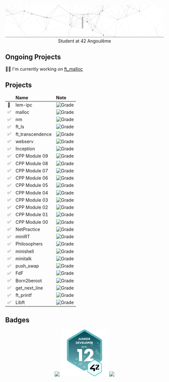 <div align="center">
  <img alt="Ruben Rollin" src="assets/hello.gif">
</div>
<div align="center">
  <span>Student at 42 Angoulême</span>
</div>
<h2>Ongoing Projects</h2>
<span>👩‍💻 I'm currently working on <a href="https://github.com/rubeen-cmd/ft_malloc">ft_malloc</a></span>

<h2>Projects</h2>
<table>
  <thead>
    <tr>
      <td></td>
      <td><b>Name</b></td>
      <td><b>Note</b></td>
    </tr>
  </thead>
  <tbody>
    <tr><td>🚧</td><td>lem-ipc</td><td><img alt="Grade" src="https://img.shields.io/badge/%2F-black?style=for-the-badge"></td></tr>
    <tr><td>✅</td><td>malloc</td><td><img alt="Grade" src="https://img.shields.io/badge/123-green?style=for-the-badge"></td></tr>
    <tr><td>✅</td><td>nm</td><td><img alt="Grade" src="https://img.shields.io/badge/125-0d4500?style=for-the-badge"></td></tr>
    <tr><td>✅</td><td>ft_ls</td><td><img alt="Grade" src="https://img.shields.io/badge/106-green?style=for-the-badge"></td></tr>
    <tr><td>✅</td><td>ft_transcendence</td><td><img alt="Grade" src="https://img.shields.io/badge/100-green?style=for-the-badge"></td></tr>
    <tr><td>✅</td><td>webserv</td><td><img alt="Grade" src="https://img.shields.io/badge/125-0d4500?style=for-the-badge"></td></tr>
    <tr><td>✅</td><td>Inception</td><td><img alt="Grade" src="https://img.shields.io/badge/105-green?style=for-the-badge"></td></tr>
    <tr><td>✅</td><td>CPP Module 09</td><td><img alt="Grade" src="https://img.shields.io/badge/100-green?style=for-the-badge"></td></tr>
    <tr><td>✅</td><td>CPP Module 08</td><td><img alt="Grade" src="https://img.shields.io/badge/90-ffcc00?style=for-the-badge"></td></tr>
    <tr><td>✅</td><td>CPP Module 07</td><td><img alt="Grade" src="https://img.shields.io/badge/100-green?style=for-the-badge"></td></tr>
    <tr><td>✅</td><td>CPP Module 06</td><td><img alt="Grade" src="https://img.shields.io/badge/100-green?style=for-the-badge"></td></tr>
    <tr><td>✅</td><td>CPP Module 05</td><td><img alt="Grade" src="https://img.shields.io/badge/100-green?style=for-the-badge"></td></tr>
    <tr><td>✅</td><td>CPP Module 04</td><td><img alt="Grade" src="https://img.shields.io/badge/100-green?style=for-the-badge"></td></tr>
    <tr><td>✅</td><td>CPP Module 03</td><td><img alt="Grade" src="https://img.shields.io/badge/100-green?style=for-the-badge"></td></tr>
    <tr><td>✅</td><td>CPP Module 02</td><td><img alt="Grade" src="https://img.shields.io/badge/90-ffcc00?style=for-the-badge"></td></tr>
    <tr><td>✅</td><td>CPP Module 01</td><td><img alt="Grade" src="https://img.shields.io/badge/95-ffcc00?style=for-the-badge"></td></tr>
    <tr><td>✅</td><td>CPP Module 00</td><td><img alt="Grade" src="https://img.shields.io/badge/100-green?style=for-the-badge"></td></tr>
    <tr><td>✅</td><td>NetPractice</td><td><img alt="Grade" src="https://img.shields.io/badge/100-green?style=for-the-badge"></td></tr>
    <tr><td>✅</td><td>miniRT</td><td><img alt="Grade" src="https://img.shields.io/badge/125-0d4500?style=for-the-badge"></td></tr>
    <tr><td>✅</td><td>Philosophers</td><td><img alt="Grade" src="https://img.shields.io/badge/100-green?style=for-the-badge"></td></tr>
    <tr><td>✅</td><td>minishell</td><td><img alt="Grade" src="https://img.shields.io/badge/125-0d4500?style=for-the-badge"></td></tr>
    <tr><td>✅</td><td>minitalk</td><td><img alt="Grade" src="https://img.shields.io/badge/125-0d4500?style=for-the-badge"></td></tr>
    <tr><td>✅</td><td>push_swap</td><td><img alt="Grade" src="https://img.shields.io/badge/84-ffcc00?style=for-the-badge"></td></tr>
    <tr><td>✅</td><td>FdF</td><td><img alt="Grade" src="https://img.shields.io/badge/125-0d4500?style=for-the-badge"></td></tr>
    <tr><td>✅</td><td>Born2beroot</td><td><img alt="Grade" src="https://img.shields.io/badge/125-0d4500?style=for-the-badge"></td></tr>
    <tr><td>✅</td><td>get_next_line</td><td><img alt="Grade" src="https://img.shields.io/badge/125-0d4500?style=for-the-badge"></td></tr>
    <tr><td>✅</td><td>ft_printf</td><td><img alt="Grade" src="https://img.shields.io/badge/100-green?style=for-the-badge"></td></tr>
    <tr><td>✅</td><td>Libft</td><td><img alt="Grade" src="https://img.shields.io/badge/125-0d4500?style=for-the-badge"></td></tr>
  </tbody>
</table>

<h2>Badges</h2>
<div align="center">
  <img src="https://github-readme-stats.vercel.app/api?username=RuBeeN-cmd&show_icons=true&theme=onedark" height="150">
  <img src="assets/level12.png" height="150">
  <img src="https://badge.mediaplus.ma/black/rrollin?1337Badge=off&UM6P=off" height="150">
</div>
